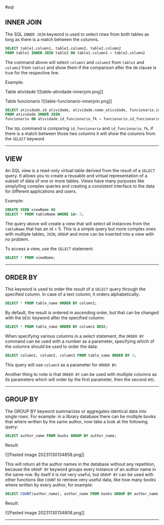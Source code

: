 #sql 

## INNER JOIN

The SQL `INNER JOIN` keyword is used to select rows from both tables as long as there is a match between the columns.

```SQL
SELECT table1.column1, table1.column2, table2.column2 
FROM table1 INNER JOIN table2 ON table1.column1 = table2.column2
```

The command above will select `column1` and `column2` from `table1` and `column2` from `table2` and show them if the comparison after the `ON` clause is true for the respective line.

Example:

Table atividade
![[table-atividade-innerjoin.png]]

Table funcionario
![[table-funcionario-innerjoin.png]]

```SQL
SELECT atividade.id_atividade, atividade.nome_atividade, funcionario.id_funcionario, funcionario.nome_funcionario 
FROM atividade INNER JOIN
funcionario ON atividade.id_funcionario_fk = funcionario.id_funcionario;
```

The `SQL` command is comparing `id_funcionario` and `id_funcionario_fk`, if there is a match between those two columns it will show the columns from the `SELECT` keyword

----------

## VIEW

An SQL view is a read-only virtual table derived from the result of a `SELECT` query. It allows you to create a reusable and virtual representation of a subset of data of one or more tables. Views have many purposes like simplyfing complex queries and creating a consistent interface to the data for different applications and users.

Example: 

```SQL
CREATE VIEW viewName AS
SELECT * FROM tableName WHERE id= 5;
```

The query above will create a view that will select all instances from the `tableName` that has an id = 5. This is a simple query but more complex ones with multiple tables, `JOIN`, `GROUP` and more can be inserted into a view with no problem.

To access a view, use the `SELECT` statement:

```SQL
SELECT * FROM viewName;
```


--------------

## ORDER BY

This keyword is used to order the result of a `SELECT` query through the specified column. In case of a text column, it orders alphabetically:

```SQL
SELECT * FROM table_name ORDER BY column1;
```

By default, the result is ordered in ascending order, but that can be changed with the `DESC` keyword after the specified column:

```SQL
SELECT * FROM table_name ORDER BY column1 DESC;
```

When specifying various columns in a select statement, the `ORDER BY` command can be used with a number as a parameter, specifying which of the columns should be used to order the data:

```SQL
SELECT column1, column2, column3 FROM table_name ORDER BY 3;
```

This query will use `column3` as a parameter for `ORDER BY`.

Another thing to note is that `ORDER BY` can be used with multiple columns as its parameters which will order by the first parameter, then the second etc.

---------------------
## GROUP BY

The GROUP BY keyword summarizes or aggregates identical data into single rows. For example: in a library database there can be multiple books that where written by the same author, now take a look at the following query:

```SQL
SELECT author_name FROM books GROUP BY author_name;
```

Result:

![[Pasted image 20231130134858.png]]

This will return all the author names in the database without any repetition, because the `GROUP BY` keyword groups every instance of an author name in the same row. By itself it is not very useful, but `GROUP BY` can be used with other functions like `COUNT` to retrieve very useful data, like how many books where written by every author, for example:

```SQL
SELECT COUNT(author_name), author_name FROM books GROUP BY author_name;
```

Result:

![[Pasted image 20231130134808.png]]

--------------------

